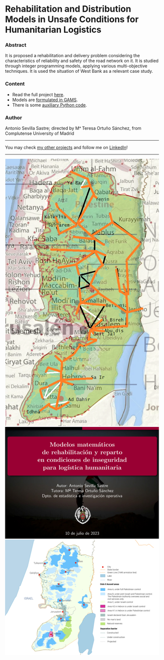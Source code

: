 # Rehabilitation and Distribution Models in Unsafe Conditions for Humanitarian Logistics

### Abstract
It is proposed a rehabilitation and delivery problem considering the characteristics of reliability and safety of the road network on it.
It is studied through integer programming models, applying various multi-objective techniques.
It is used the situation of West Bank as a relevant case study.

### Content
- Read the full project [here](https://github.com/asevillasastre/UCM-Rehabilitation-and-Distribution-Models/blob/main/TFG-Antonio-Sevila-Sastre.pdf).
- Models are [formulated in GAMS](https://github.com/asevillasastre/UCM-Rehabilitation-and-Distribution-Models/tree/main/src/gams).
- There is some [auxiliary Python code](https://github.com/asevillasastre/UCM-Rehabilitation-and-Distribution-Models/tree/main/src/python).

### Author
Antonio Sevilla Sastre; directed by Mᵃ Teresa Ortuño Sánchez, from Complutense University of Madrid

-----------------------------------------------------------------------------

You may check [my other projects](https://github.com/asevillasastre?tab=repositories) and follow me on [LinkedIn](https://www.linkedin.com/in/asevillasastre/)!

-----------------------------------------------------------------------------

![alt text](https://github.com/asevillasastre/UCM-Rehabilitation-and-Distribution-Models/blob/main/images/Figure-4.6.png?raw=true)
![alt text](https://github.com/asevillasastre/UCM-Rehabilitation-and-Distribution-Models/blob/main/images/Beamer-1.png?raw=true)
![alt text](https://github.com/asevillasastre/UCM-Rehabilitation-and-Distribution-Models/blob/main/images/Figure-4.1.png?raw=true)


